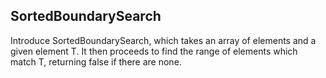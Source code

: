 ## SortedBoundarySearch

Introduce SortedBoundarySearch, which takes an array of elements and a given element T.  It then proceeds to find the range of elements which match T, returning false if there are none.
